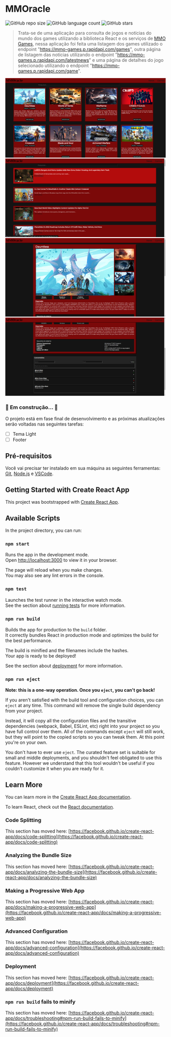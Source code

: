# MMOracle

![GitHub repo size](https://img.shields.io/github/repo-size/LaciJr/DEVinMMO?style=for-the-badge)
![GitHub language count](https://img.shields.io/github/languages/count/LaciJr/DEVinMMO?style=for-the-badge)
![GitHub stars](https://img.shields.io/github/stars/LaciJr/DEVinMMO?style=for-the-badge)

> Trata-se de uma aplicação para consulta de jogos e notícias do mundo dos games utilizando a biblioteca React e os serviços de [MMO Games](https://rapidapi.com/digiwalls/api/mmo-games/), nessa aplicação foi feita uma listagem dos games utilizado o endpoint "https://mmo-games.p.rapidapi.com/games", outra página de listagem das notícias utilizando o endpoint "https://mmo-games.p.rapidapi.com/latestnews" e uma página de detalhes do jogo selecionado utilizando o endpoint "https://mmo-games.p.rapidapi.com/game".

<img src="mmoracle-games.png" alt="games image">

<img src="mmoracle-news.png" alt="news image">

<img src="mmoracle-gamedetail.png" alt="game detail image">

<img src="mmoracle-comments.png" alt="comments image">

### 🚧 Em construção...  🚧
O projeto está em fase final de desenvolvimento e as próximas atualizações serão voltadas nas seguintes tarefas:
- [ ] Tema Light
- [ ] Footer

## Pré-requisitos

Você vai precisar ter instalado em sua máquina as seguintes ferramentas:
[Git](https://git-scm.com), [Node.js](https://nodejs.org/en/) e [VSCode](https://code.visualstudio.com/).
 
## Getting Started with Create React App

This project was bootstrapped with [Create React App](https://github.com/facebook/create-react-app).

## Available Scripts

In the project directory, you can run:

### `npm start`

Runs the app in the development mode.\
Open [http://localhost:3000](http://localhost:3000) to view it in your browser.

The page will reload when you make changes.\
You may also see any lint errors in the console.

### `npm test`

Launches the test runner in the interactive watch mode.\
See the section about [running tests](https://facebook.github.io/create-react-app/docs/running-tests) for more information.

### `npm run build`

Builds the app for production to the `build` folder.\
It correctly bundles React in production mode and optimizes the build for the best performance.

The build is minified and the filenames include the hashes.\
Your app is ready to be deployed!

See the section about [deployment](https://facebook.github.io/create-react-app/docs/deployment) for more information.

### `npm run eject`

**Note: this is a one-way operation. Once you `eject`, you can't go back!**

If you aren't satisfied with the build tool and configuration choices, you can `eject` at any time. This command will remove the single build dependency from your project.

Instead, it will copy all the configuration files and the transitive dependencies (webpack, Babel, ESLint, etc) right into your project so you have full control over them. All of the commands except `eject` will still work, but they will point to the copied scripts so you can tweak them. At this point you're on your own.

You don't have to ever use `eject`. The curated feature set is suitable for small and middle deployments, and you shouldn't feel obligated to use this feature. However we understand that this tool wouldn't be useful if you couldn't customize it when you are ready for it.

## Learn More

You can learn more in the [Create React App documentation](https://facebook.github.io/create-react-app/docs/getting-started).

To learn React, check out the [React documentation](https://reactjs.org/).

### Code Splitting

This section has moved here: [https://facebook.github.io/create-react-app/docs/code-splitting](https://facebook.github.io/create-react-app/docs/code-splitting)

### Analyzing the Bundle Size

This section has moved here: [https://facebook.github.io/create-react-app/docs/analyzing-the-bundle-size](https://facebook.github.io/create-react-app/docs/analyzing-the-bundle-size)

### Making a Progressive Web App

This section has moved here: [https://facebook.github.io/create-react-app/docs/making-a-progressive-web-app](https://facebook.github.io/create-react-app/docs/making-a-progressive-web-app)

### Advanced Configuration

This section has moved here: [https://facebook.github.io/create-react-app/docs/advanced-configuration](https://facebook.github.io/create-react-app/docs/advanced-configuration)

### Deployment

This section has moved here: [https://facebook.github.io/create-react-app/docs/deployment](https://facebook.github.io/create-react-app/docs/deployment)

### `npm run build` fails to minify

This section has moved here: [https://facebook.github.io/create-react-app/docs/troubleshooting#npm-run-build-fails-to-minify](https://facebook.github.io/create-react-app/docs/troubleshooting#npm-run-build-fails-to-minify)
